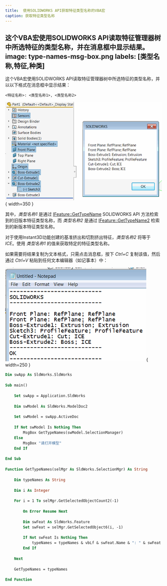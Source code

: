 ```yaml
---
title:  使用SOLIDWORKS API获取特征类型名称的VBA宏
caption: 获取特征类型名称
---
```

 这个VBA宏使用SOLIDWORKS API读取特征管理器树中所选特征的类型名称，并在消息框中显示结果。
image: type-names-msg-box.png
labels: [类型名称,特征,种类]
---

这个VBA宏使用SOLIDWORKS API读取特征管理器树中所选特征的类型名称，并以以下格式在消息框中显示结果：

~~~
<特征名称>: <类型名称1>, <类型名称2>
~~~

![在消息框中显示所选特征的类型名称](type-names-msg-box.png){ width=350 }

其中，*类型名称1* 是通过 [IFeature::GetTypeName](https://help.solidworks.com/2016/english/api/sldworksapi/solidworks.interop.sldworks~solidworks.interop.sldworks.ifeature~gettypename.html) SOLIDWORKS API 方法检索到的旧版本特征类型名称，而 *类型名称2* 是通过 [IFeature::GetTypeName2](https://help.solidworks.com/2016/english/api/sldworksapi/solidworks.interop.sldworks~solidworks.interop.sldworks.ifeature~gettypename2.html) 检索到的新版本特征类型名称。

对于使用Instant3D功能创建的基准挤出和切割挤出特征，*类型名称2* 将等于 *ICE*。使用 *类型名称1* 的值来获取特定的特征类型名称。

如果需要将结果复制为文本格式，只需点击消息框，按下 *Ctrl+C* 复制该值，然后通过 *Ctrl+V* 粘贴到任何文本编辑器（如记事本）中：

![将特征类型名称复制到记事本](type-name-msg-clipboard.png){ width=250 }

```vb
Dim swApp As SldWorks.SldWorks

Sub main()

    Set swApp = Application.SldWorks
    
    Dim swModel As SldWorks.ModelDoc2
    
    Set swModel = swApp.ActiveDoc
    
    If Not swModel Is Nothing Then
        MsgBox GetTypeNames(swModel.SelectionManager)
    Else
        MsgBox "请打开模型"
    End If
    
End Sub

Function GetTypeNames(selMgr As SldWorks.SelectionMgr) As String
    
    Dim typeNames As String
    
    Dim i As Integer
    
    For i = 1 To selMgr.GetSelectedObjectCount2(-1)
        
        On Error Resume Next
        
        Dim swFeat As SldWorks.Feature
        Set swFeat = selMgr.GetSelectedObject6(i, -1)
        
        If Not swFeat Is Nothing Then
            typeNames = typeNames & vbLf & swFeat.Name & ": " & swFeat.GetTypeName() & "; " & swFeat.GetTypeName2
        End If
        
    Next
    
    GetTypeNames = typeNames
    
End Function
```

